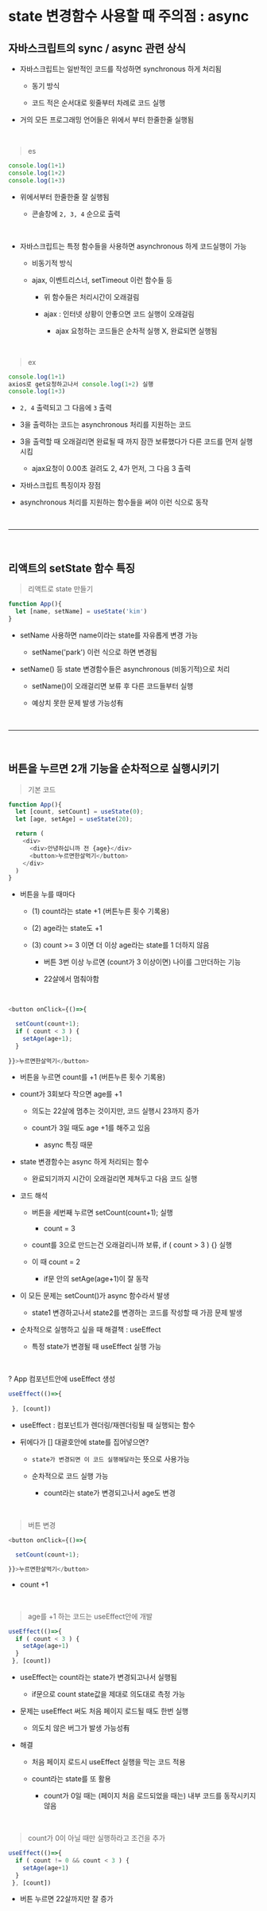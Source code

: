 # state 변경함수 사용할 때 주의점 : async

자바스크립트의 sync / async 관련 상식
---
- 자바스크립트는 일반적인 코드를 작성하면 synchronous 하게 처리됨

    - 동기 방식

    - 코드 적은 순서대로 윗줄부터 차례로 코드 실행

- 거의 모든 프로그래밍 언어들은 위에서 부터 한줄한줄 실행됨 

<br>  

> es
```javascript
console.log(1+1)
console.log(1+2)
console.log(1+3)
```
- 위에서부터 한줄한줄 잘 실행됨

    - 콘솔창에 `2, 3, 4` 순으로 출력
 
<br>

- 자바스크립트는 특정 함수들을 사용하면 asynchronous 하게 코드실행이 가능

    - 비동기적 방식

    - ajax, 이벤트리스너, setTimeout 이런 함수들 등

        - 위 함수들은 처리시간이 오래걸림
        
        - ajax : 인터넷 상황이 안좋으면 코드 실행이 오래걸림

            - ajax 요청하는 코드들은 순차적 실행 X, 완료되면 실행됨

<br>

> ex
```javascript
console.log(1+1)
axios로 get요청하고나서 console.log(1+2) 실행
console.log(1+3)
```
- `2, 4` 출력되고 그 다음에 `3` 출력

- 3을 출력하는 코드는 asynchronous 처리를 지원하는 코드 

- 3을 출력할 때 오래걸리면 완료될 때 까지 잠깐 보류했다가 다른 코드를 먼저 실행시킴

    - ajax요청이 0.00초 걸려도 2, 4가 먼저, 그 다음 3 출력

- 자바스크립트 특징이자 장점
 
- asynchronous 처리를 지원하는 함수들을 써야 이런 식으로 동작
 
<br>

---

<br>

리액트의 setState 함수 특징
---
> 리액트로 state 만들기
```javascript
function App(){
  let [name, setName] = useState('kim')
}
```
- setName 사용하면 name이라는 state를 자유롭게 변경 가능

    - setName('park') 이런 식으로 하면 변경됨

- setName() 등 state 변경함수들은 asynchronous (비동기적)으로 처리

    - setName()이 오래걸리면 보류 후 다른 코드들부터 실행

    - 예상치 못한 문제 발생 가능성有

<br>

---

<br>

버튼을 누르면 2개 기능을 순차적으로 실행시키기
---
> 기본 코드
```js
function App(){
  let [count, setCount] = useState(0);
  let [age, setAge] = useState(20);

  return (
    <div>
      <div>안녕하십니까 전 {age}</div>
      <button>누르면한살먹기</button>
    </div>
  )
}
```
- 버튼을 누를 때마다

    - (1) count라는 state +1  (버튼누른 횟수 기록용)

    - (2) age라는 state도 +1 

    - (3) count >= 3 이면 더 이상 age라는 state를 1 더하지 않음

        - 버튼 3번 이상 누르면 (count가 3 이상이면) 나이를 그만더하는 기능
        
        - 22살에서 멈춰야함


<br>

```js
<button onClick={()=>{

  setCount(count+1);
  if ( count < 3 ) {
    setAge(age+1);
  }
         
}}>누르면한살먹기</button> 
```
- 버튼을 누르면 count를 +1 (버튼누른 횟수 기록용)

- count가 3회보다 작으면 age를 +1 

    - 의도는 22살에 멈추는 것이지만, 코드 실행시 23까지 증가

    - count가 3일 때도 age +1를 해주고 있음 

        - async 특징 때문

- state 변경함수는 async 하게 처리되는 함수

    - 완료되기까지 시간이 오래걸리면 제쳐두고 다음 코드 실행

- 코드 해석

    - 버튼을 세번째 누르면 setCount(count+1);  실행 
    
        - count = 3

    - count를 3으로 만드는건 오래걸리니까 보류, if ( count > 3 ) {} 실행

    - 이 때 count = 2
    
        - if문 안의 setAge(age+1)이 잘 동작

 

- 이 모든 문제는 setCount()가 async 함수라서 발생 

    - state1 변경하고나서 state2를 변경하는 코드를 작성할 때 가끔 문제 발생

- 순차적으로 실행하고 싶을 때 해결책 : useEffect

    - 특정 state가 변경될 때 useEffect 실행 가능

<br>
 
? App 컴포넌트안에 useEffect 생성
```js
useEffect(()=>{
    
 }, [count]) 
``` 
- useEffect : 컴포넌트가 렌더링/재렌더링될 때 실행되는 함수

- 뒤에다가 [] 대괄호안에 state를 집어넣으면?

    - `state가 변경되면 이 코드 실행해달라`는 뜻으로 사용가능

    - 순차적으로 코드 실행 가능

        - count라는 state가 변경되고나서 age도 변경

<br>

> 버튼 변경
```js
<button onClick={()=>{

  setCount(count+1);

}}>누르면한살먹기</button> 
```
- count +1 
 
<br>

> age를 +1 하는 코드는 useEffect안에 개발
```js
useEffect(()=>{
  if ( count < 3 ) {
    setAge(age+1)
  }
 }, [count]) 
 ```
- useEffect는 count라는 state가 변경되고나서 실행됨

    - if문으로 count state값을 제대로 의도대로 측정 가능

- 문제는 useEffect 써도 처음 페이지 로드될 때도 한번 실행

    - 의도치 않은 버그가 발생 가능성有

- 해결

    - 처음 페이지 로드시 useEffect 실행을 막는 코드 적용

    - count라는 state를 또 활용 

        - count가 0일 때는 (페이지 처음 로드되었을 때는) 내부 코드를 동작시키지 않음

<br>

> count가 0이 아닐 때만 실행하라고 조건을 추가
```js
useEffect(()=>{
  if ( count != 0 && count < 3 ) {
    setAge(age+1)
  }
 }, [count])
 ``` 
- 버튼 누르면 22살까지만 잘 증가

 <br>

 

 